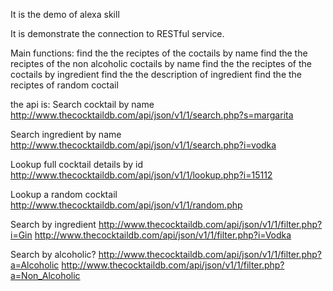 It is the demo of alexa skill

It is demonstrate the connection to RESTful service.

Main functions:
find the the reciptes of the coctails by name
find the the reciptes of the non alcoholic coctails by name
find the the reciptes of the coctails by ingredient
find the the description of ingredient
find the the reciptes of random coctail

the api is:
Search cocktail by name
http://www.thecocktaildb.com/api/json/v1/1/search.php?s=margarita

Search ingredient by name
http://www.thecocktaildb.com/api/json/v1/1/search.php?i=vodka

Lookup full cocktail details by id
http://www.thecocktaildb.com/api/json/v1/1/lookup.php?i=15112

Lookup a random cocktail
http://www.thecocktaildb.com/api/json/v1/1/random.php

Search by ingredient
http://www.thecocktaildb.com/api/json/v1/1/filter.php?i=Gin
http://www.thecocktaildb.com/api/json/v1/1/filter.php?i=Vodka

Search by alcoholic?
http://www.thecocktaildb.com/api/json/v1/1/filter.php?a=Alcoholic
http://www.thecocktaildb.com/api/json/v1/1/filter.php?a=Non_Alcoholic
